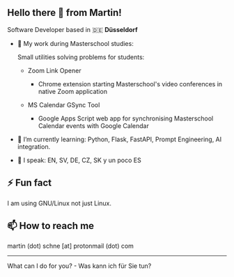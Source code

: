 ## Hello there 👋 from Martin!

Software Developer based in 🇩🇪 **Düsseldorf**

- 🔭 My work during Masterschool studies:

  Small utilities solving problems for students:

  * Zoom Link Opener
    * Chrome extension starting Masterschool's video conferences in native Zoom application
  
  * MS Calendar GSync Tool
    * Google Apps Script web app for synchronising Masterschool Calendar events with Google Calendar
      
- 🌱 I’m currently learning: Python, Flask, FastAPI, Prompt Engineering, AI integration.
- 💬 I speak: EN, SV, DE, CZ, SK y un poco ES

## ⚡ Fun fact

I am using GNU/Linux not just Linux.

## 📫 How to reach me 

martin (dot) schne [at] protonmail (dot) com

_________________________________________________________________________________________
What can I do for you? - Was kann ich für Sie tun?



